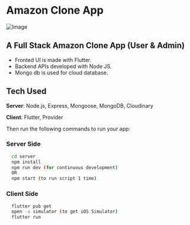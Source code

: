 # Amazon Clone App


![Image](https://res.cloudinary.com/dyduvs3s5/image/upload/v1692130358/jltwcpj8zwuxyw353f2j.png)



## A Full Stack Amazon Clone App (User & Admin) 
- Fronted UI is made with Flutter.
- Backend APIs developed with Node JS.
- Mongo db is used for cloud database.


## Tech Used
**Server**: Node.js, Express, Mongoose, MongoDB, Cloudinary

**Client**: Flutter, Provider

Then run the following commands to run your app:

### Server Side
```bash
  cd server
  npm install
  npm run dev (for continuous development)
  OR
  npm start (to run script 1 time)
```

### Client Side
```bash
  flutter pub get
  open -a simulator (to get iOS Simulator)
  flutter run
```


